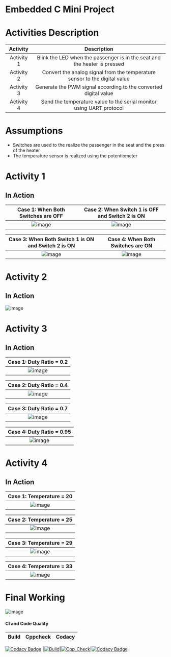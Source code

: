 # Embedded C Mini Project

# Activities Description

|Activity|Description|
|:--:|:--:|
|Activity 1| Blink the LED when the passenger is in the seat and the heater is pressed|
|Activity 2| Convert the analog signal from the temperature sensor to the digital value|
|Activity 3| Generate the PWM signal according to the converted digital value|
|Activity 4| Send the temperature value to the serial monitor using UART protocol|

# Assumptions
* Switches are used to the realize the passenger in the seat and the press of the heater
* The temperature sensor is realized using the potentiometer

# Activity 1

## In Action

|Case 1: When Both Switches are OFF|Case 2: When Switch 1 is OFF and Switch 2 is ON|
|:--:|:--:|
|![image](https://user-images.githubusercontent.com/61261829/115930043-6de23600-a4a6-11eb-9b26-7124facd5505.png)|![image](https://user-images.githubusercontent.com/61261829/115930127-92d6a900-a4a6-11eb-8543-bde89173b492.png)|

|Case 3: When Both Switch 1 is ON and Switch 2 is ON|Case 4: When Both Switches are ON|
|:--:|:--:|
|![image](https://user-images.githubusercontent.com/61261829/115930263-c6b1ce80-a4a6-11eb-9849-93b9a62fab5c.png)|![image](https://user-images.githubusercontent.com/61261829/115930289-d16c6380-a4a6-11eb-82f5-6a4c09a9c281.png)| ![image](https://user-images.githubusercontent.com/61261829/116689761-16782480-a9d6-11eb-886a-bb9877016e00.png)


# Activity 2 

## In Action

![image](https://user-images.githubusercontent.com/61261829/116450392-e0715e00-a878-11eb-81a1-1e15dda5220c.png)

# Activity 3

## In Action

|Case 1: Duty Ratio = 0.2 |
|:--:|
|![image](https://user-images.githubusercontent.com/61261829/116689398-b1243380-a9d5-11eb-9564-c2cd473cc5e9.png)|

|Case 2: Duty Ratio = 0.4|
|:--:|
|![image](https://user-images.githubusercontent.com/61261829/116689499-d5801000-a9d5-11eb-97b9-6c23e14f08a3.png)|


|Case 3: Duty Ratio = 0.7 |
|:--:|
|![image](https://user-images.githubusercontent.com/61261829/116689834-30196c00-a9d6-11eb-907d-9586ce5f3912.png)|

|Case 4: Duty Ratio = 0.95|
|:--:|
|![image](https://user-images.githubusercontent.com/61261829/116689962-5dfeb080-a9d6-11eb-80c5-823ee46b98d4.png)|

# Activity 4

## In Action

|Case 1: Temperature = 20 |
|:--:|
|![image](https://user-images.githubusercontent.com/61261829/116717561-a4640780-a9f6-11eb-9114-3ec2c38a5a29.png)|

|Case 2: Temperature = 25|
|:--:|
|![image](https://user-images.githubusercontent.com/61261829/116717605-b2b22380-a9f6-11eb-8ffb-f0cbf3f3dc31.png)|


|Case 3: Temperature = 29 |
|:--:|
|![image](https://user-images.githubusercontent.com/61261829/116717632-bd6cb880-a9f6-11eb-9003-9dfeba660830.png)

|Case 4: Temperature = 33|
|:--:|
|![image](https://user-images.githubusercontent.com/61261829/116717672-c6f62080-a9f6-11eb-8aff-de9657a348da.png)|


# Final Working
![image](https://user-images.githubusercontent.com/61261829/116717716-d1b0b580-a9f6-11eb-9eab-cd533d796e10.png)


#### CI and Code Quality

|Build|Cppcheck|Codacy|
|:--:|:--:|:--:|
[![Codacy Badge](https://api.codacy.com/project/badge/Grade/cf38dcdeaf354a25821b1c37c22ca039)](https://app.codacy.com/gh/Manikanta489/EmbeddedC_stepin256240?utm_source=github.com&utm_medium=referral&utm_content=Manikanta489/EmbeddedC_stepin256240&utm_campaign=Badge_Grade_Settings)
|[![Build](https://github.com/Manikanta489/EmbeddedC_stepin256240/actions/workflows/build.yml/badge.svg)](https://github.com/Manikanta489/EmbeddedC_stepin256240/actions/workflows/build.yml)|[![Cpp_Check](https://github.com/Manikanta489/EmbeddedC_stepin256240/actions/workflows/cpp_check.yml/badge.svg)](https://github.com/Manikanta489/EmbeddedC_stepin256240/actions/workflows/cpp_check.yml)|[![Codacy Badge](https://app.codacy.com/project/badge/Grade/e5facfbcad3a46f283b859d701dbe235)](https://www.codacy.com/gh/Manikanta489/EmbeddedC_stepin256240/dashboard?utm_source=github.com&amp;utm_medium=referral&amp;utm_content=Manikanta489/EmbeddedC_stepin256240&amp;utm_campaign=Badge_Grade)
